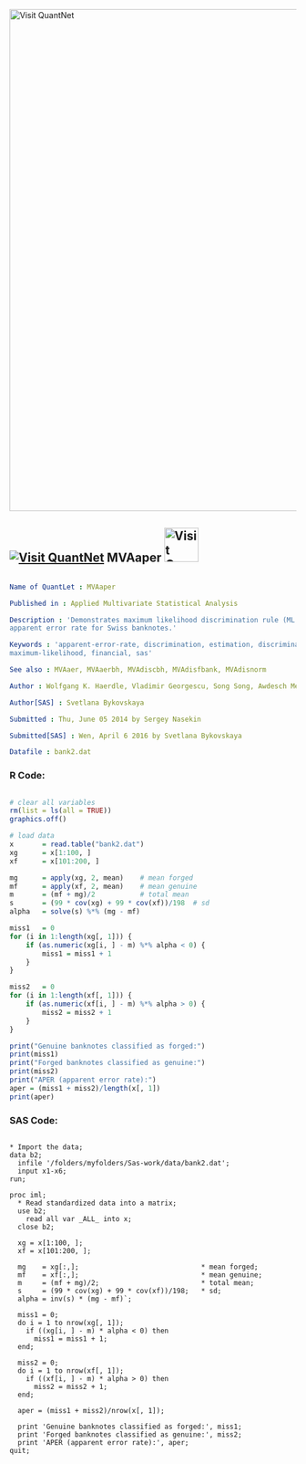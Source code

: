 
[<img src="https://github.com/QuantLet/Styleguide-and-FAQ/blob/master/pictures/banner.png" width="880" alt="Visit QuantNet">](http://quantlet.de/index.php?p=info)

## [<img src="https://github.com/QuantLet/Styleguide-and-Validation-procedure/blob/master/pictures/qloqo.png" alt="Visit QuantNet">](http://quantlet.de/) **MVAaper** [<img src="https://github.com/QuantLet/Styleguide-and-Validation-procedure/blob/master/pictures/QN2.png" width="60" alt="Visit QuantNet 2.0">](http://quantlet.de/d3/ia)

```yaml

Name of QuantLet : MVAaper

Published in : Applied Multivariate Statistical Analysis

Description : 'Demonstrates maximum likelihood discrimination rule (ML rule) and calculates the
apparent error rate for Swiss banknotes.'

Keywords : 'apparent-error-rate, discrimination, estimation, discriminant-analysis,
maximum-likelihood, financial, sas'

See also : MVAaer, MVAaerbh, MVAdiscbh, MVAdisfbank, MVAdisnorm

Author : Wolfgang K. Haerdle, Vladimir Georgescu, Song Song, Awdesch Melzer

Author[SAS] : Svetlana Bykovskaya

Submitted : Thu, June 05 2014 by Sergey Nasekin

Submitted[SAS] : Wen, April 6 2016 by Svetlana Bykovskaya

Datafile : bank2.dat

```


### R Code:
```r

# clear all variables
rm(list = ls(all = TRUE))
graphics.off()

# load data
x       = read.table("bank2.dat")
xg      = x[1:100, ]
xf      = x[101:200, ]

mg      = apply(xg, 2, mean)    # mean forged
mf      = apply(xf, 2, mean)    # mean genuine
m       = (mf + mg)/2           # total mean
s       = (99 * cov(xg) + 99 * cov(xf))/198  # sd
alpha   = solve(s) %*% (mg - mf)

miss1   = 0
for (i in 1:length(xg[, 1])) {
    if (as.numeric(xg[i, ] - m) %*% alpha < 0) {
        miss1 = miss1 + 1
    }
}

miss2   = 0
for (i in 1:length(xf[, 1])) {
    if (as.numeric(xf[i, ] - m) %*% alpha > 0) {
        miss2 = miss2 + 1
    }
}

print("Genuine banknotes classified as forged:")
print(miss1)
print("Forged banknotes classified as genuine:")
print(miss2)
print("APER (apparent error rate):")
aper = (miss1 + miss2)/length(x[, 1])
print(aper)

```

### SAS Code:
```sas

* Import the data;
data b2;
  infile '/folders/myfolders/Sas-work/data/bank2.dat';
  input x1-x6; 
run;

proc iml;
  * Read standardized data into a matrix;
  use b2;
    read all var _ALL_ into x; 
  close b2;
  
  xg = x[1:100, ];
  xf = x[101:200, ];

  mg    = xg[:,];                              * mean forged;
  mf    = xf[:,];                              * mean genuine;
  m     = (mf + mg)/2;                         * total mean;
  s     = (99 * cov(xg) + 99 * cov(xf))/198;   * sd;
  alpha = inv(s) * (mg - mf)`;
  
  miss1 = 0;
  do i = 1 to nrow(xg[, 1]);
    if ((xg[i, ] - m) * alpha < 0) then
      miss1 = miss1 + 1;
  end;
  
  miss2 = 0;
  do i = 1 to nrow(xf[, 1]);
    if ((xf[i, ] - m) * alpha > 0) then
      miss2 = miss2 + 1;
  end;
  
  aper = (miss1 + miss2)/nrow(x[, 1]);
  
  print 'Genuine banknotes classified as forged:', miss1;
  print 'Forged banknotes classified as genuine:', miss2;
  print 'APER (apparent error rate):', aper; 
quit;
```
